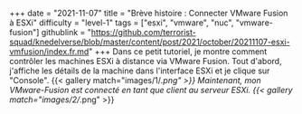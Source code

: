 +++
date = "2021-11-07"
title = "Brève histoire : Connecter VMware Fusion à ESXi"
difficulty = "level-1"
tags = ["esxi", "vmware", "nuc", "vmware-fusion"]
githublink = "https://github.com/terrorist-squad/knedelverse/blob/master/content/post/2021/october/20211107-esxi-vmfusion/index.fr.md"
+++
Dans ce petit tutoriel, je montre comment contrôler les machines ESXi à distance via VMware Fusion. Tout d'abord, j'affiche les détails de la machine dans l'interface ESXi et je clique sur "Console".
{{< gallery match="images/1/*.png" >}}
Maintenant, mon VMware-Fusion est connecté en tant que client au serveur ESXi.
{{< gallery match="images/2/*.png" >}}
